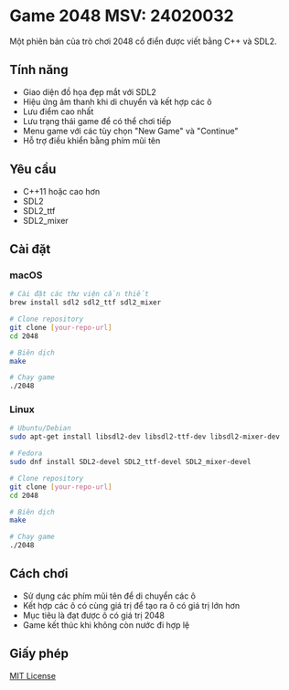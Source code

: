 # Game 2048 MSV: 24020032

Một phiên bản của trò chơi 2048 cổ điển được viết bằng C++ và SDL2.

## Tính năng

- Giao diện đồ họa đẹp mắt với SDL2
- Hiệu ứng âm thanh khi di chuyển và kết hợp các ô
- Lưu điểm cao nhất
- Lưu trạng thái game để có thể chơi tiếp
- Menu game với các tùy chọn "New Game" và "Continue"
- Hỗ trợ điều khiển bằng phím mũi tên

## Yêu cầu

- C++11 hoặc cao hơn
- SDL2
- SDL2_ttf
- SDL2_mixer

## Cài đặt

### macOS

```bash
# Cài đặt các thư viện cần thiết
brew install sdl2 sdl2_ttf sdl2_mixer

# Clone repository
git clone [your-repo-url]
cd 2048

# Biên dịch
make

# Chạy game
./2048
```

### Linux

```bash
# Ubuntu/Debian
sudo apt-get install libsdl2-dev libsdl2-ttf-dev libsdl2-mixer-dev

# Fedora
sudo dnf install SDL2-devel SDL2_ttf-devel SDL2_mixer-devel

# Clone repository
git clone [your-repo-url]
cd 2048

# Biên dịch
make

# Chạy game
./2048
```

## Cách chơi

- Sử dụng các phím mũi tên để di chuyển các ô
- Kết hợp các ô có cùng giá trị để tạo ra ô có giá trị lớn hơn
- Mục tiêu là đạt được ô có giá trị 2048
- Game kết thúc khi không còn nước đi hợp lệ


## Giấy phép

[MIT License](LICENSE) 
